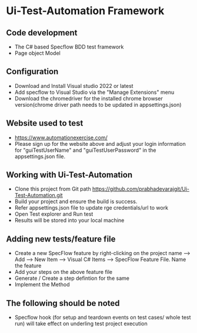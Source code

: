 #  Ui-Test-Automation Framework
## Code development
* The C# based Specflow BDD test framework
* Page object Model

## Configuration
* Download and Install Visual studio 2022 or latest
* Add specflow to Visual Studio via the "Manage Extensions" menu
* Download the chromedriver for the installed chrome browser version(chrome driver path needs to be updated in appsettings.json) 

## Website used to test
* https://www.automationexercise.com/
* Please sign up for the website above and adjust your login information for "guiTestUserName" and "guiTestUserPassword" in the appsettings.json file.

## Working with Ui-Test-Automation

* Clone this project from Git path https://github.com/prabhadevarajgit/Ui-Test-Automation.git
* Build your project and ensure the build is success.
* Refer appsettings.json file to update rge credentials/url to work
* Open Test explorer and Run test
* Results will be stored into your local machine

## Adding new tests/feature file

* Create a new SpecFlow feature by right-clicking on the project name --> Add --> New Item --> Visual C# Items --> SpecFlow Feature File. Name the feature
* Add your steps on the above feature file
* Generate / Create a step defintion for the same
* Implement the Method


## The following should be noted
* Specflow hook (for setup and teardown events on test cases/ whole test run) will take effect on underling test project execution


